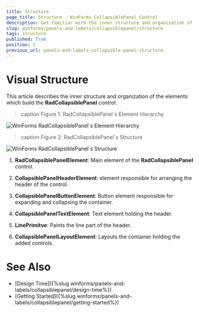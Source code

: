 ```yaml
---
title: Structure
page_title: Structure - WinForms CollapsiblePanel Control
description: Get familiar with the inner structure and organization of the elements which build the WinForms CollapsiblePanel control.
slug: winforms/panels-and-labels/collapsiblepanel/structure
tags: structure
published: True
position: 1
previous_url: panels-and-labels-collapsible-panel-structure
---
```


# Visual Structure

This article describes the inner structure and organization of the elements which build the **RadCollapsiblePanel** control.

>caption Figure 1: RadCollapsiblePanel`s Element Hierarchy
>
![WinForms RadCollapsiblePanel`s Element Hierarchy](images/panels-and-labels-collapsible-panel-structure001.png)

>caption Figure 2: RadCollapsiblePanel`s Structure
>
![WinForms RadCollapsiblePanel`s Structure](images/panels-and-labels-collapsible-panel-structure002.png)

1. **RadCollapsiblePanelElement**: Main element of the **RadCollapsiblePanel** control.

1. **CollapsiblePanelHeaderElement**: element responsible for arranging the header of the control.

1. **CollapsiblePanelButtonElement**: Button element responsible for expanding and collapsing the container.

1. **CollapsiblePanelTextElement**: Text element holding the header.

1. **LinePrimitve**: Paints the line part of the header.

1. **CollapsiblePanelLayoutElement**: Layouts the container holding the added controls.

# See Also

* [Design Time]({%slug winforms/panels-and-labels/collapsiblepanel/design-time%})
* [Getting Started]({%slug winforms/panels-and-labels/collapsiblepanel/getting-started%})
